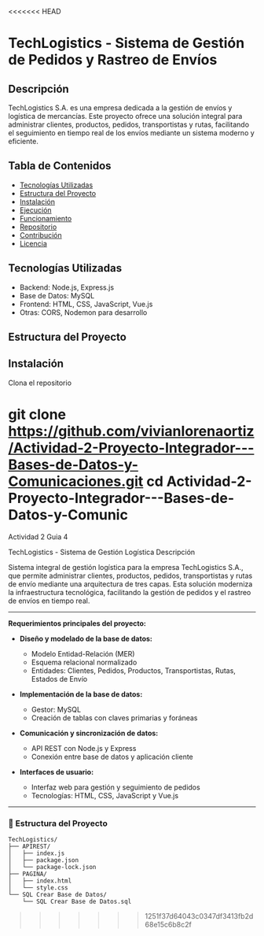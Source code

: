<<<<<<< HEAD
# TechLogistics - Sistema de Gestión de Pedidos y Rastreo de Envíos

## Descripción
TechLogistics S.A. es una empresa dedicada a la gestión de envíos y logística de mercancías. Este proyecto ofrece una solución integral para administrar clientes, productos, pedidos, transportistas y rutas, facilitando el seguimiento en tiempo real de los envíos mediante un sistema moderno y eficiente.

## Tabla de Contenidos
- [Tecnologías Utilizadas](#tecnologías-utilizadas)
- [Estructura del Proyecto](#estructura-del-proyecto)
- [Instalación](#instalación)
- [Ejecución](#ejecución)
- [Funcionamiento](#funcionamiento)
- [Repositorio](#repositorio)
- [Contribución](#contribución)
- [Licencia](#licencia)

## Tecnologías Utilizadas
- Backend: Node.js, Express.js
- Base de Datos: MySQL
- Frontend: HTML, CSS, JavaScript, Vue.js
- Otras: CORS, Nodemon para desarrollo

## Estructura del Proyecto

## Instalación
Clona el repositorio

git clone https://github.com/vivianlorenaortiz/Actividad-2-Proyecto-Integrador---Bases-de-Datos-y-Comunicaciones.git
cd Actividad-2-Proyecto-Integrador---Bases-de-Datos-y-Comunic
=======
Actividad 2 Guia 4 

TechLogistics - Sistema de Gestión Logística
Descripción

Sistema integral de gestión logística para la empresa TechLogistics S.A., que permite administrar clientes, productos, pedidos, transportistas y rutas de envío mediante una arquitectura de tres capas. Esta solución moderniza la infraestructura tecnológica, facilitando la gestión de pedidos y el rastreo de envíos en tiempo real.

---

**Requerimientos principales del proyecto:**

- **Diseño y modelado de la base de datos:**
  - Modelo Entidad-Relación (MER)
  - Esquema relacional normalizado
  - Entidades: Clientes, Pedidos, Productos, Transportistas, Rutas, Estados de Envío

- **Implementación de la base de datos:**
  - Gestor: MySQL
  - Creación de tablas con claves primarias y foráneas

- **Comunicación y sincronización de datos:**
  - API REST con Node.js y Express
  - Conexión entre base de datos y aplicación cliente

- **Interfaces de usuario:**
  - Interfaz web para gestión y seguimiento de pedidos
  - Tecnologías: HTML, CSS, JavaScript y Vue.js

---


### 📁 Estructura del Proyecto

```
TechLogistics/
├── APIREST/
│   ├── index.js
│   ├── package.json
│   └── package-lock.json
├── PAGINA/
│   ├── index.html
│   └── style.css
└── SQL Crear Base de Datos/
    └── SQL Crear Base de Datos.sql
```
>>>>>>> 1251f37d64043c0347df3413fb2d68e15c6b8c2f
